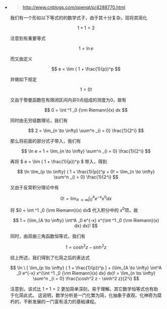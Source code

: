 - > http://www.cnblogs.com/openqt/p/4288770.html
  
  我们有一个形如以下等式的的数学式子，由于其十分复杂，现将其简化
  
  $$ 1+1=2 $$
  
  注意到有重要等式
  
  $$ 1 = \ln e $$
  
  而又由定义
  
  $$ e = \lim ( 1 + \frac{1}{p})^p $$
  
  并做如下规定
  
  $$ 1 = 0! $$
  
  又由于黎曼函数在有限闭区间内非0点组成的测度为0，故有
  
  $$ 0 = \int ^1 _0 {\rm Riemann}(x) dx $$
  
  同时由无穷级数理论，我们有
  
  $$ 2 = \lim_{n \to \infty} \sum^n _{i = 0} \frac{1}{2^i} $$
  
  那么将前面的部分式子带入，我们有
  
  $$ \ln e + 1 = \lim_{n \to \infty} \sum^n _{i = 0} \frac{1}{2^i} $$
  
  再将 $ e = \lim ( 1 + \frac{1}{p})^p $ 带入，得到
  
  $$ \ln \lim_{p \to \infty} ( 1 + \frac{1}{p})^p + 0! = \lim_{n \to \infty} \sum^n _{i = 0} \frac{1}{2^i} $$
  
  又由于反常积分理论中有
  
  $$ 0! = \lim_{A \to \infty} \int^A _0 e^{-x} x^0 dx $$
  
  将 $0 = \int ^1 _0 {\rm Riemann}(x) dx$ 代入积分中的 $x^0$项，故
  
  $$ 1 = (\lim_{A \to \infty} \int^A _0 e^{-x} x^{\int ^1 _0 {\rm Riemann}(x) dx} dx)! $$
  
  同时，由双曲三角函数恒等式，我们有
  
  $$ 1 = \cosh^2 z - \sinh^2 z $$
  
  综上所述，我们得到了化简之后的表达式
  
  $$ \ln \ [ \lim_{p \to \infty} ( 1 + \frac{1}{p})^p ] + (\lim_{A \to \infty} \int^A _0 e^{-x} x^{\int ^1 _0 {\rm Riemann}(x) dx} dx)! = \lim_{n \to \infty} \sum^n _{i = 0} \frac{\cosh^2 z - \sinh^2 z}{2^i}  $$
  
  注意到，该式比 $1+1=2$ 更加简单深刻，易于理解。其它数学恒等式也有助于化简此式。
  这说明，数学分析是一门化繁为简，化抽象于直观、化神奇为腐朽的，不断发展的一门富有活力的基础课程。